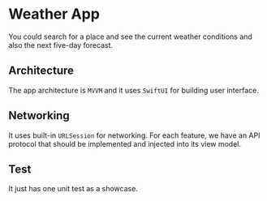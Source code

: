 # Weather App

You could search for a place and see the current weather conditions and also the next five-day forecast.

## Architecture
The app architecture is `MVVM` and it uses `SwiftUI` for building user interface.

## Networking
It uses built-in `URLSession` for networking. 
For each feature, we have an API protocol that should be implemented and injected into its view model.

## Test
It just has one unit test as a showcase.
